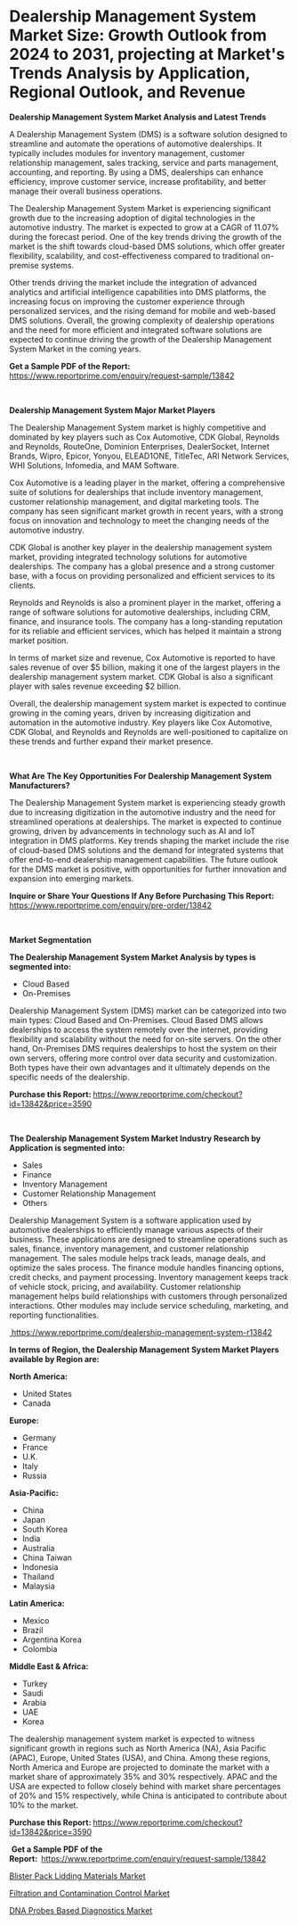 <p><h1>Dealership Management System Market Size: Growth Outlook from 2024 to 2031, projecting at Market's Trends Analysis by Application, Regional Outlook, and Revenue</h1></p><p><strong>Dealership Management System Market Analysis and Latest Trends</strong></p>
<p><p>A Dealership Management System (DMS) is a software solution designed to streamline and automate the operations of automotive dealerships. It typically includes modules for inventory management, customer relationship management, sales tracking, service and parts management, accounting, and reporting. By using a DMS, dealerships can enhance efficiency, improve customer service, increase profitability, and better manage their overall business operations.</p><p>The Dealership Management System Market is experiencing significant growth due to the increasing adoption of digital technologies in the automotive industry. The market is expected to grow at a CAGR of 11.07% during the forecast period. One of the key trends driving the growth of the market is the shift towards cloud-based DMS solutions, which offer greater flexibility, scalability, and cost-effectiveness compared to traditional on-premise systems. </p><p>Other trends driving the market include the integration of advanced analytics and artificial intelligence capabilities into DMS platforms, the increasing focus on improving the customer experience through personalized services, and the rising demand for mobile and web-based DMS solutions. Overall, the growing complexity of dealership operations and the need for more efficient and integrated software solutions are expected to continue driving the growth of the Dealership Management System Market in the coming years.</p></p>
<p><strong>Get a Sample PDF of the Report:&nbsp;</strong> <a href="https://www.reportprime.com/enquiry/request-sample/13842">https://www.reportprime.com/enquiry/request-sample/13842</a></p>
<p>&nbsp;</p>
<p><strong>Dealership Management System Major Market Players</strong></p>
<p><p>The Dealership Management System market is highly competitive and dominated by key players such as Cox Automotive, CDK Global, Reynolds and Reynolds, RouteOne, Dominion Enterprises, DealerSocket, Internet Brands, Wipro, Epicor, Yonyou, ELEAD1ONE, TitleTec, ARI Network Services, WHI Solutions, Infomedia, and MAM Software.</p><p>Cox Automotive is a leading player in the market, offering a comprehensive suite of solutions for dealerships that include inventory management, customer relationship management, and digital marketing tools. The company has seen significant market growth in recent years, with a strong focus on innovation and technology to meet the changing needs of the automotive industry.</p><p>CDK Global is another key player in the dealership management system market, providing integrated technology solutions for automotive dealerships. The company has a global presence and a strong customer base, with a focus on providing personalized and efficient services to its clients.</p><p>Reynolds and Reynolds is also a prominent player in the market, offering a range of software solutions for automotive dealerships, including CRM, finance, and insurance tools. The company has a long-standing reputation for its reliable and efficient services, which has helped it maintain a strong market position.</p><p>In terms of market size and revenue, Cox Automotive is reported to have sales revenue of over $5 billion, making it one of the largest players in the dealership management system market. CDK Global is also a significant player with sales revenue exceeding $2 billion.</p><p>Overall, the dealership management system market is expected to continue growing in the coming years, driven by increasing digitization and automation in the automotive industry. Key players like Cox Automotive, CDK Global, and Reynolds and Reynolds are well-positioned to capitalize on these trends and further expand their market presence.</p></p>
<p>&nbsp;</p>
<p><strong>What Are The Key Opportunities For Dealership Management System Manufacturers?</strong></p>
<p><p>The Dealership Management System market is experiencing steady growth due to increasing digitization in the automotive industry and the need for streamlined operations at dealerships. The market is expected to continue growing, driven by advancements in technology such as AI and IoT integration in DMS platforms. Key trends shaping the market include the rise of cloud-based DMS solutions and the demand for integrated systems that offer end-to-end dealership management capabilities. The future outlook for the DMS market is positive, with opportunities for further innovation and expansion into emerging markets.</p></p>
<p><strong>Inquire or Share Your Questions If Any Before Purchasing This Report:</strong> <a href="https://www.reportprime.com/enquiry/pre-order/13842">https://www.reportprime.com/enquiry/pre-order/13842</a></p>
<p>&nbsp;</p>
<p><strong>Market Segmentation</strong></p>
<p><strong>The Dealership Management System Market Analysis by types is segmented into:</strong></p>
<p><ul><li>Cloud Based</li><li>On-Premises</li></ul></p>
<p><p>Dealership Management System (DMS) market can be categorized into two main types: Cloud Based and On-Premises. Cloud Based DMS allows dealerships to access the system remotely over the internet, providing flexibility and scalability without the need for on-site servers. On the other hand, On-Premises DMS requires dealerships to host the system on their own servers, offering more control over data security and customization. Both types have their own advantages and it ultimately depends on the specific needs of the dealership.</p></p>
<p><strong>Purchase this Report:&nbsp;</strong><a href="https://www.reportprime.com/checkout?id=13842&price=3590">https://www.reportprime.com/checkout?id=13842&price=3590</a></p>
<p>&nbsp;</p>
<p><strong>The Dealership Management System Market Industry Research by Application is segmented into:</strong></p>
<p><ul><li>Sales</li><li>Finance</li><li>Inventory Management</li><li>Customer Relationship Management</li><li>Others</li></ul></p>
<p><p>Dealership Management System is a software application used by automotive dealerships to efficiently manage various aspects of their business. These applications are designed to streamline operations such as sales, finance, inventory management, and customer relationship management. The sales module helps track leads, manage deals, and optimize the sales process. The finance module handles financing options, credit checks, and payment processing. Inventory management keeps track of vehicle stock, pricing, and availability. Customer relationship management helps build relationships with customers through personalized interactions. Other modules may include service scheduling, marketing, and reporting functionalities.</p></p>
<p><a href="https://www.reportprime.com/dealership-management-system-r13842">&nbsp;https://www.reportprime.com/dealership-management-system-r13842</a></p>
<p><strong>In terms of Region, the Dealership Management System Market Players available by Region are:</strong></p>
<p>
    <p> <strong> North America: </strong>
        <ul>
            <li>United States</li>
            <li>Canada</li>
        </ul>
        </p> 
    <p> <strong> Europe: </strong>
        <ul>
            <li>Germany</li>
            <li>France</li>
            <li>U.K.</li>
            <li>Italy</li>
            <li>Russia</li>
        </ul>
        </p> 
    <p> <strong> Asia-Pacific: </strong>
        <ul>
            <li>China</li>
            <li>Japan</li>
            <li>South Korea</li>
            <li>India</li>
            <li>Australia</li>
            <li>China Taiwan</li>
            <li>Indonesia</li>
            <li>Thailand</li>
            <li>Malaysia</li>
        </ul>
        </p> 
    <p> <strong> Latin America: </strong>
        <ul>
            <li>Mexico</li>
            <li>Brazil</li>
            <li>Argentina Korea</li>
            <li>Colombia</li>
        </ul>
        </p> 
    <p> <strong> Middle East & Africa: </strong>
        <ul>
            <li>Turkey</li>
            <li>Saudi</li>
            <li>Arabia</li>
            <li>UAE</li>
            <li>Korea</li>
        </ul>
    </p>
    </p>
<p><p>The dealership management system market is expected to witness significant growth in regions such as North America (NA), Asia Pacific (APAC), Europe, United States (USA), and China. Among these regions, North America and Europe are projected to dominate the market with a market share of approximately 35% and 30% respectively. APAC and the USA are expected to follow closely behind with market share percentages of 20% and 15% respectively, while China is anticipated to contribute about 10% to the market.</p></p>
<p><strong>Purchase this Report: </strong><a href="https://www.reportprime.com/checkout?id=13842&price=3590">https://www.reportprime.com/checkout?id=13842&price=3590</a></p>
<p>&nbsp;<strong>Get a Sample PDF of the Report:&nbsp;&nbsp;</strong><a href="https://www.reportprime.com/enquiry/request-sample/13842">https://www.reportprime.com/enquiry/request-sample/13842</a></p>
<p><strong></strong></p>
<p><p><a href="https://view.publitas.com/reportprime-1/blister-pack-lidding-materials-market-competitive-analysis-market-trends-and-forecast-to-2031/">Blister Pack Lidding Materials Market</a></p><p><a href="https://github.com/gracielawharr/Market-Research-Report-List-1/blob/main/filtration-and-contamination-control-market.md">Filtration and Contamination Control Market</a></p><p><a href="https://github.com/JennyferFeil2023/Market-Research-Report-List-1/blob/main/dna-probes-based-diagnostics-market.md">DNA Probes Based Diagnostics Market</a></p></p>